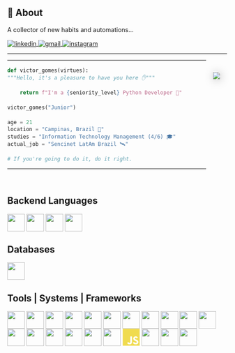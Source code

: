 ## 🚀 About
A collector of new habits and automations... 

<a href="https://www.linkedin.com/in/victorbrax" target="_blank">
  <img align="center" src="https://img.shields.io/badge/-victorbrax-000000?style=flat&logo=linkedin" alt="linkedin"/>  
<a href="mailto:joaogomespcl@gmail.com" target="_blank">
  <img align="center" src="https://img.shields.io/badge/-joaogomespcl@gmail.com-000000?style=flat&logo=gmail" alt="gmail"/>
</a>
<a href="https://www.instagram.com/victorbrax/" target="_blank">
  <img align="center" src="https://img.shields.io/badge/-victorbrax-000000?style=flat&logo=instagram" alt="instagram"/>
</a>
<br/>
<hr>
<img align="right" height="240" src="https://i.imgur.com/NUoLYr7.gif" style="padding: 1.7rem 1.0rem; filter: drop-shadow(2px 2px 10px rgba(0,0,0,0.3));"/>
</a>
<hr>

```py
def victor_gomes(virtues):
"""Hello, it's a pleasure to have you here ✋"""

    return f"I'm a {seniority_level} Python Developer 🐍"

victor_gomes("Junior")

age = 21
location = "Campinas, Brazil 📍"
studies = "Information Technology Management (4/6) 🎓"
actual_job = "Sencinet LatAm Brazil 🛰️"

# If you're going to do it, do it right.
```
<hr/>
<br/>

## Backend Languages
<img align="center" height="40" width="40" src="https://cdn.jsdelivr.net/gh/devicons/devicon/icons/python/python-original.svg" />
<img align="center" height="40" width="40" src="https://cdn.jsdelivr.net/gh/devicons/devicon/icons/javascript/javascript-original.svg" />
<img align="center" height="40" width="40" src="https://cdn.jsdelivr.net/gh/devicons/devicon/icons/html5/html5-original.svg" />
<img align="center" height="40" width="40" src="https://cdn.jsdelivr.net/gh/devicons/devicon/icons/css3/css3-original.svg" />

## Databases

<img align="center" height="40" width="40" src="https://cdn.jsdelivr.net/gh/devicons/devicon/icons/sqlite/sqlite-original.svg" />

## Tools | Systems | Frameworks
<img align="center" height="40" width="40" src="https://cdn.jsdelivr.net/gh/devicons/devicon/icons/flask/flask-original.svg" />
<img align="center" height="40" width="40" src="https://cdn.jsdelivr.net/gh/devicons/devicon/icons/django/django-plain.svg" />
<img align="center" height="40" width="40" src="https://cdn.jsdelivr.net/gh/devicons/devicon/icons/pandas/pandas-original.svg" />

<img align="center" height="40" width="40" src="https://cdn.jsdelivr.net/gh/devicons/devicon/icons/bootstrap/bootstrap-original.svg" />
<img align="center" height="40" width="40" src="https://cdn.jsdelivr.net/gh/devicons/devicon/icons/docker/docker-original.svg" />
<img align="center" height="40" width="40" src="https://cdn.jsdelivr.net/gh/devicons/devicon/icons/selenium/selenium-original.svg" />
<img align="center" height="40" width="40" src="https://cdn.jsdelivr.net/gh/devicons/devicon/icons/flutter/flutter-original.svg" />
<img align="center" height="40" width="40" src="https://cdn.jsdelivr.net/gh/devicons/devicon/icons/jupyter/jupyter-original.svg" />
<img align="center" height="40" width="40" src="https://cdn.jsdelivr.net/gh/devicons/devicon/icons/vscode/vscode-original.svg" />
<img align="center" height="40" width="40" src="https://cdn.jsdelivr.net/gh/devicons/devicon/icons/pycharm/pycharm-original.svg" />
<img align="center" height="40" width="40" src="https://cdn.jsdelivr.net/gh/devicons/devicon/icons/windows8/windows8-original.svg" />
<img align="center" height="40" width="40" src="https://cdn.jsdelivr.net/gh/devicons/devicon/icons/oracle/oracle-original.svg" />
<img align="center" height="40" width="40" src="https://cdn.jsdelivr.net/gh/devicons/devicon/icons/mysql/mysql-original.svg" />
<img align="center" height="40" width="40" src="https://cdn.jsdelivr.net/gh/devicons/devicon/icons/git/git-original.svg" />
<img align="center" height="40" width="40" src="https://cdn.jsdelivr.net/gh/devicons/devicon/icons/bash/bash-original.svg" />
<img align="center" height="40" width="40" src="https://cdn.jsdelivr.net/gh/devicons/devicon/icons/fastapi/fastapi-original.svg" />
<img align="center" height="40" width="40" src="https://cdn.jsdelivr.net/gh/devicons/devicon/icons/python/python-original.svg">
<img align="center" height="40" width="40" src="https://raw.githubusercontent.com/devicons/devicon/master/icons/javascript/javascript-plain.svg">
<img align="center" height="40" width="40" src="https://www.svgrepo.com/show/331567/sap.svg">
<img align="center" height="40" width="40" src="https://i.imgur.com/tjPOPhB.png">
<img align="center" height="40" width="40" src="https://static.wikia.nocookie.net/logopedia/images/1/11/Microsoft_Power_Automate_%282020%29.svg/revision/latest?cb=20200929195936">
